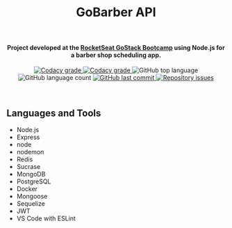 <!-- PROJECT LOGO -->
<h1 align="center">
    <br>
    GoBarber API
</h1>
<br />
<!-- PROJECT SHIELDS -->
<h4 align="center">
  Project developed at the <a href='https://rocketseat.com.br/bootcamp'>RocketSeat GoStack Bootcamp</a> using Node.js for a barber shop scheduling app.
</h4>
<p align="center">
  <a href="https://app.codacy.com/app/mesquita09/api-gobarber?utm_source=github.com&utm_medium=referral&utm_content=mesquita09/api-gobarber&utm_campaign=Badge_Grade_Dashboard">
    <img alt="Codacy grade" src="https://api.codacy.com/project/badge/Grade/d20792ff896d4ab2981307d37e88c19f">
  </a>

  <a href="https://travis-ci.org/dbader/node-datadog-metrics">
    <img alt="Codacy grade" src="https://img.shields.io/travis/dbader/node-datadog-metrics/master.svg?style=flat-square">
  </a>

  <img alt="GitHub top language" src="https://img.shields.io/github/languages/top/mesquita09/api-gobarber.svg">

  <img alt="GitHub language count" src="https://img.shields.io/github/languages/count/mesquita09/api-gobarber.svg">

  <a href="https://github.com/mesquita09/api-gobarber/commits/master">
    <img alt="GitHub last commit" src="https://img.shields.io/github/last-commit/mesquita09/api-gobarber.svg">
  </a>

  <a href="https://github.com/mesquita09/api-gobarber/issues">
    <img alt="Repository issues" src="https://img.shields.io/github/issues/mesquita09/api-gobarber.svg">
  </a>
</p>

<br />

## Languages and Tools

<ul>
  <li>Node.js</li>
  <li>Express</li>
  <li>node</li>
  <li>nodemon</li>
  <li>Redis</li>
  <li>Sucrase</li>
  <li>MongoDB</li>
  <li>PostgreSQL</li>
  <li>Docker</li>
  <li>Mongoose</li>
  <li>Sequelize</li>
  <li>JWT</li>
  <li>VS Code with ESLint</li>
</ul>

<!-- Markdown link & img dfn's -->

[language-image]: https://img.shields.io/github/languages/top/mesquita09/api-gobarber.svg
[languagecount-image]: https://img.shields.io/github/languages/count/mesquita09/api-gobarber.svg
[travis-image]: https://img.shields.io/travis/dbader/node-datadog-metrics/master.svg?style=flat-square
[travis-url]: https://travis-ci.org/dbader/node-datadog-metrics
[lastcommit-image]: https://img.shields.io/github/last-commit/mesquita09/api-gobarber.svg
[lastcommit-url]: https://github.com/mesquita09/api-gobarber/commits/master
[issues-image]: https://img.shields.io/github/issues/mesquita09/api-gobarber.svg
[issues-url]: https://github.com/mesquita09/api-gobarber/issues
